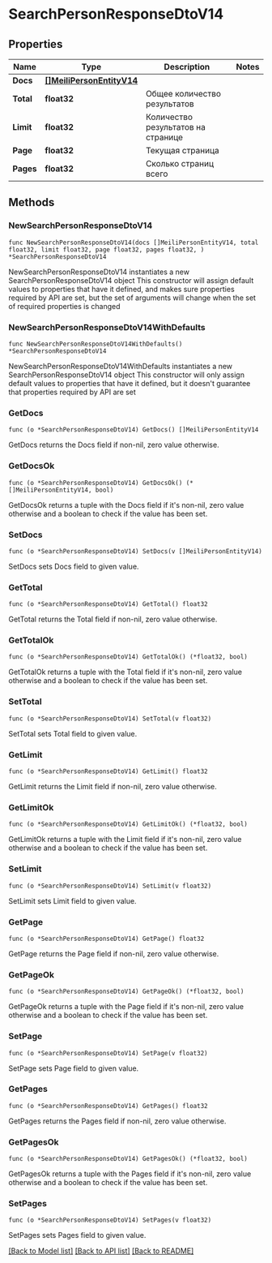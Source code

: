 # SearchPersonResponseDtoV14

## Properties

Name | Type | Description | Notes
------------ | ------------- | ------------- | -------------
**Docs** | [**[]MeiliPersonEntityV14**](MeiliPersonEntityV14.md) |  | 
**Total** | **float32** | Общее количество результатов | 
**Limit** | **float32** | Количество результатов на странице | 
**Page** | **float32** | Текущая страница | 
**Pages** | **float32** | Сколько страниц всего | 

## Methods

### NewSearchPersonResponseDtoV14

`func NewSearchPersonResponseDtoV14(docs []MeiliPersonEntityV14, total float32, limit float32, page float32, pages float32, ) *SearchPersonResponseDtoV14`

NewSearchPersonResponseDtoV14 instantiates a new SearchPersonResponseDtoV14 object
This constructor will assign default values to properties that have it defined,
and makes sure properties required by API are set, but the set of arguments
will change when the set of required properties is changed

### NewSearchPersonResponseDtoV14WithDefaults

`func NewSearchPersonResponseDtoV14WithDefaults() *SearchPersonResponseDtoV14`

NewSearchPersonResponseDtoV14WithDefaults instantiates a new SearchPersonResponseDtoV14 object
This constructor will only assign default values to properties that have it defined,
but it doesn't guarantee that properties required by API are set

### GetDocs

`func (o *SearchPersonResponseDtoV14) GetDocs() []MeiliPersonEntityV14`

GetDocs returns the Docs field if non-nil, zero value otherwise.

### GetDocsOk

`func (o *SearchPersonResponseDtoV14) GetDocsOk() (*[]MeiliPersonEntityV14, bool)`

GetDocsOk returns a tuple with the Docs field if it's non-nil, zero value otherwise
and a boolean to check if the value has been set.

### SetDocs

`func (o *SearchPersonResponseDtoV14) SetDocs(v []MeiliPersonEntityV14)`

SetDocs sets Docs field to given value.


### GetTotal

`func (o *SearchPersonResponseDtoV14) GetTotal() float32`

GetTotal returns the Total field if non-nil, zero value otherwise.

### GetTotalOk

`func (o *SearchPersonResponseDtoV14) GetTotalOk() (*float32, bool)`

GetTotalOk returns a tuple with the Total field if it's non-nil, zero value otherwise
and a boolean to check if the value has been set.

### SetTotal

`func (o *SearchPersonResponseDtoV14) SetTotal(v float32)`

SetTotal sets Total field to given value.


### GetLimit

`func (o *SearchPersonResponseDtoV14) GetLimit() float32`

GetLimit returns the Limit field if non-nil, zero value otherwise.

### GetLimitOk

`func (o *SearchPersonResponseDtoV14) GetLimitOk() (*float32, bool)`

GetLimitOk returns a tuple with the Limit field if it's non-nil, zero value otherwise
and a boolean to check if the value has been set.

### SetLimit

`func (o *SearchPersonResponseDtoV14) SetLimit(v float32)`

SetLimit sets Limit field to given value.


### GetPage

`func (o *SearchPersonResponseDtoV14) GetPage() float32`

GetPage returns the Page field if non-nil, zero value otherwise.

### GetPageOk

`func (o *SearchPersonResponseDtoV14) GetPageOk() (*float32, bool)`

GetPageOk returns a tuple with the Page field if it's non-nil, zero value otherwise
and a boolean to check if the value has been set.

### SetPage

`func (o *SearchPersonResponseDtoV14) SetPage(v float32)`

SetPage sets Page field to given value.


### GetPages

`func (o *SearchPersonResponseDtoV14) GetPages() float32`

GetPages returns the Pages field if non-nil, zero value otherwise.

### GetPagesOk

`func (o *SearchPersonResponseDtoV14) GetPagesOk() (*float32, bool)`

GetPagesOk returns a tuple with the Pages field if it's non-nil, zero value otherwise
and a boolean to check if the value has been set.

### SetPages

`func (o *SearchPersonResponseDtoV14) SetPages(v float32)`

SetPages sets Pages field to given value.



[[Back to Model list]](../README.md#documentation-for-models) [[Back to API list]](../README.md#documentation-for-api-endpoints) [[Back to README]](../README.md)


